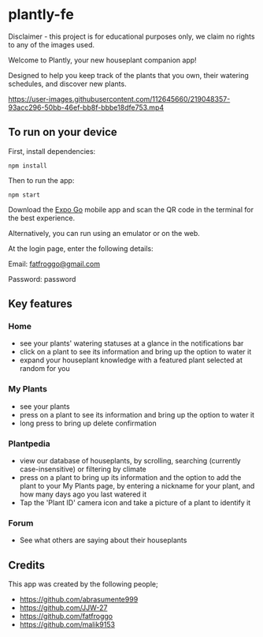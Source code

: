 # plantly-fe

Disclaimer - this project is for educational purposes only, we claim no rights to any of the images used.

Welcome to Plantly, your new houseplant companion app!

Designed to help you keep track of the plants that you own, their watering schedules, and discover new plants.




https://user-images.githubusercontent.com/112645660/219048357-93acc296-50bb-46ef-bb8f-bbbe18dfe753.mp4





## To run on your device

First, install dependencies:

`npm install`

Then to run the app:

`npm start`

Download the [Expo Go](https://expo.dev/client) mobile app and scan the QR code in the terminal for the best experience.

Alternatively, you can run using an emulator or on the web.

At the login page, enter the following details:

Email: fatfroggo@gmail.com

Password: password

## Key features

### Home

- see your plants' watering statuses at a glance in the notifications bar
- click on a plant to see its information and bring up the option to water it
- expand your houseplant knowledge with a featured plant selected at random for you

### My Plants

- see your plants
- press on a plant to see its information and bring up the option to water it
- long press to bring up delete confirmation

### Plantpedia

- view our database of houseplants, by scrolling, searching (currently case-insensitive) or filtering by climate
- press on a plant to bring up its information and the option to add the plant to your My Plants page, by entering a nickname for your plant, and how many days ago you last watered it
- Tap the 'Plant ID' camera icon and take a picture of a plant to identify it

### Forum

- See what others are saying about their houseplants

## Credits

This app was created by the following people;

- https://github.com/abrasumente999
- https://github.com/JJW-27
- https://github.com/fatfroggo
- https://github.com/malik9153
